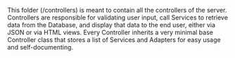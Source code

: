 This folder (/controllers) is meant to contain all the controllers of the server.
Controllers are responsible for validating user input, call Services to retrieve data
from the Database, and display that data to the end user, either via JSON or via HTML views.
Every Controller inherits a very minimal base Controller class that stores a list of
Services and Adapters for easy usage and self-documenting.
